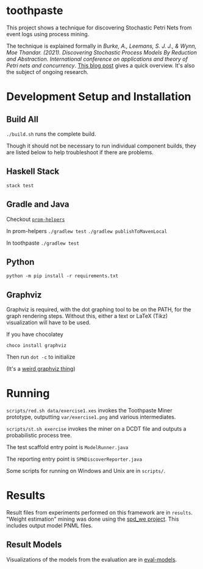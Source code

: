 # toothpaste

This project shows a technique for discovering Stochastic Petri Nets from event logs using process mining.

The technique is explained formally in *Burke, A., Leemans, S. J. J., & Wynn, Moe Thandar. (2021). Discovering Stochastic Process Models By Reduction and Abstraction. International conference on applications and theory of Petri nets and concurrency*. [This blog post](https://adamburkeware.net/2021/08/02/toothpaste.html) gives a quick overview. It's also the subject of ongoing research.


# Development Setup and Installation

## Build All
`./build.sh` runs the complete build.

Though it should not be necessary to run individual component builds, they are listed below to help troubleshoot if there are problems.

## Haskell Stack

`stack test`

## Gradle and Java

Checkout [`prom-helpers`](https://github.com/adamburkegh/prom-helpers)

In prom-helpers
`./gradlew test`
`./gradlew publishToMavenLocal`

In toothpaste
`./gradlew test`

## Python

`python -m pip install -r requirements.txt`

## Graphviz

Graphviz is required, with the dot graphing tool to be on the PATH, for the graph rendering steps. Without this, either a text or LaTeX (Tikz) visualization will have to be used.

If you have chocolatey

`choco install graphviz`

Then run `dot -c` to initialize

(It's a [weird graphviz thing](https://stackoverflow.com/a/62549025/5729872))



# Running
`scripts/red.sh data/exercise1.xes` invokes the Toothpaste Miner prototype, outputting `var/exercise1.png` and various intermediates.

`scripts/st.sh exercise` invokes the miner on a DCDT file and outputs a probabilistic process tree.

The test scaffold entry point is `ModelRunner.java`

The reporting entry point is `SPNDiscoverReporter.java`

Some scripts for running on Windows and Unix are in `scripts/`.

# Results

Result files from experiments performed on this framework are in `results`. "Weight estimation" mining was done using the [spd\_we project](https://github.com/adamburkegh/spd_we). This includes output model PNML files.

## Result Models

Visualizations of the models from the evaluation are in [eval-models](eval-models/).
